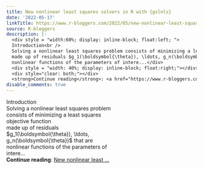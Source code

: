 ```yaml
---
title: New nonlinear least squares solvers in R with {gslnls}
date: '2022-05-17'
linkTitle: https://www.r-bloggers.com/2022/05/new-nonlinear-least-squares-solvers-in-r-with-gslnls/
source: R-bloggers
description: |-
  <div style = "width:60%; display: inline-block; float:left; ">
  Introduction<br />
  Solving a nonlinear least squares problem consists of minimizing a least squares objective function<br />
  made up of residuals $g_1(\boldsymbol{\theta}), \ldots, g_n(\boldsymbol{\theta})$ that are<br />
  nonlinear functions of the parameters of intere...</div>
  <div style = "width: 40%; display: inline-block; float:right;"></div>
  <div style="clear: both;"></div>
  <strong>Continue reading</strong>: <a href="https://www.r-bloggers.com/2022/05/new-nonlinear-least-squares-solvers-in-r-with-gslnls/">New nonlinear least ...
disable_comments: true
---
```

<div style = "width:60%; display: inline-block; float:left; ">
Introduction<br />
Solving a nonlinear least squares problem consists of minimizing a least squares objective function<br />
made up of residuals $g_1(\boldsymbol{\theta}), \ldots, g_n(\boldsymbol{\theta})$ that are<br />
nonlinear functions of the parameters of intere...</div>
<div style = "width: 40%; display: inline-block; float:right;"></div>
<div style="clear: both;"></div>
<strong>Continue reading</strong>: <a href="https://www.r-bloggers.com/2022/05/new-nonlinear-least-squares-solvers-in-r-with-gslnls/">New nonlinear least ...